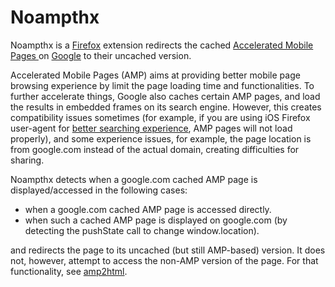 # Noampthx


Noampthx is a [Firefox](https://www.mozilla.org/en-US/firefox) extension redirects the cached [Accelerated Mobile Pages ](https://www.ampproject.com) on [Google](https://www.google.com) to their uncached version.

Accelerated Mobile Pages (AMP) aims at providing better mobile page browsing experience by limit the page loading time and functionalities. To further accelerate things, Google also caches certain AMP pages, and load the results in embedded frames on its search engine. However, this creates compatibility issues sometimes (for example, if you are using iOS Firefox user-agent for [better searching experience](https://addons.mozilla.org/en-US/firefox/addon/firefox-ios-ua-on-google/), AMP pages will not load properly), and some experience issues, for example, the page location is from google.com instead of the actual domain, creating difficulties for sharing.

Noampthx detects when a google.com cached AMP page is displayed/accessed in the following cases:

- when a google.com cached AMP page is accessed directly.
- when such a cached AMP page is displayed on google.com (by detecting the pushState call to change window.location).

and redirects the page to its uncached (but still AMP-based) version. It does not, however, attempt to access the non-AMP version of the page. For that functionality, see [amp2html](https://github.com/da2x/amp2html).

